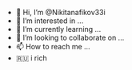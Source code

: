 - 👋 Hi, I’m @Nikitanafikov33i
- 👀 I’m interested in ...
- 🌱 I’m currently learning ...
- 💞️ I’m looking to collaborate on ...
- 📫 How to reach me ...
- 🇷🇺 i rich
<!---
Nikitanafikov33i/Nikitanafikov33i is a ✨ special ✨ repository because its `README.md` (this file) appears on your GitHub profile.
You can click the Preview link to take a look at your changes.
--->
